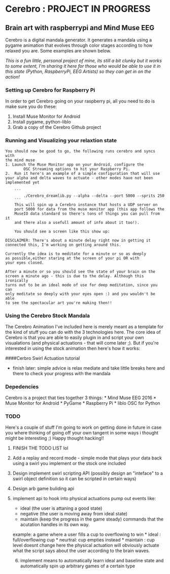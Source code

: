 # Cerebro : PROJECT IN PROGRESS
## Brain art with raspberrypi and Mind Muse EEG
Cerebro is a digital mandala generator. It generates a mandala using
a pygame animation that evolves through color stages according to how relaxed you are. Some examples are shown below.


*This is a fun little, personal project of mine, its still a bit
clunky but it works to some extent, I'm sharing it here for those 
who would be able to use it in this state (Python, RaspberryPi, 
EEG Artists) so they can get in on the action!*


### Setting up Cerebro for Raspberry Pi
In order to get Cerebro going on your raspberry pi, all you need to do is
make sure you do these:

1. Install Muse Monitor for Android
2. Install pygame, python-liblo
3. Grab a copy of the Cerebro Github project

### Running and Visualizing your relaxtion state
	You should now be good to go, the following runs cerebro and syncs with
	the mind muse
	1. Launch the Muse Monitor app on your Android, configure the
			OSC Streaming options to hit your Raspberry Pi.
	2.  Run it here's an example of a simple configuration that will use your alpha and delta waves to actuate - other modes have not been implemented yet

		```
			./Cerebro_dreamlib.py --alpha --delta --port 5000 --sprits 250
		```
		This will spin up a Cerebro instance that hosts a UDP server on
		port 5000 for data from the muse monitor app (this app follows the
		MuseIO data standard so there's tons of things you can pull from it
		and there also a usefull amount of info about it too!). 

		You should see a screen like this show up:
	 	
	DISCLAIMER: There's about a minute delay right now in getting it
	connected this, I'm working on getting around this.

	Currently the idea is to meditate for a minute or so as deeply 
	as possible,either staring at the screen of your pi OR with 
	your eyes closed.

	After a minute or so you should see the state of your brain on the
	screen a minute ago - this is due to the delay. Although this ironically
	turns out to be an ideal mode of use for deep meditation, since you can
	only meditate so deeply with your eyes open :) and you wouldn't be able
	to see the spectacular art you're making then!!

### Using the Cerebro Stock Mandala

The Cerebro Animation I've included here is merely meant as a template
for the kind of stuff you can do with the 3 technologies here. The core
idea of Cerebro is that you are able to easily plugin in and script your
own visualations (and physical actuations - that will come later ;). But
 if you're interested in using the stock animation then here's how it works:

####Cerbro Swirl Actuation tutorial
- finish later: simple advice is relax mediate and take little breaks here
	and there to check your progress with the mandala

### Depedencies
Cerebro is a project that ties together 3 things:
	* Mind Muse EEG 2016
	* Muse Monitor for Android
	* PyGame
	* Raspberry Pi
	* liblo OSC for Python

### TODO
Here's a couple of stuff I'm going to work on getting done in future in
case you where thinking of going off your own tangent in some ways i 
thought might be interesting ;) Happy thought hacking!!

1. FINISH THE TODO LIST lol
2. Add a replay and record mode - simple mode that plays your data back
		using a swirl you implement or the stock one included
3. Design implement swirl scripting API (possibly design an "inteface" to a swirl object definition so it can be scripted in certain ways)
4. Design arb game buliding api
5. implement api to hook into physical actuations pump out events like:
	* ideal (the user is attaning a good state)
	* negative (the user is moving away from ideal state)
	* maintain (keep the progress in the game steady) commands that the acutation handles in its own way. 
	
	example: a game where a user fills a cup to overflowing to win
			* ideal : full/overflowing cup
			* neurtral: cup empties instead
			* maintain : cup level doesnt change 
	here the physical actuation will obviously actuate what the script says
	about the user according to the brain waves.

	6. implement means to automatically learn ideal and baseline state
		and automatically spin up arbitrary games of a certain type

